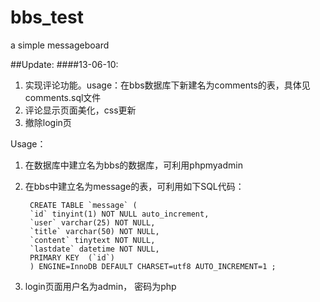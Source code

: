 bbs_test
========

a simple messageboard

##Update:
####13-06-10:
1. 实现评论功能。usage：在bbs数据库下新建名为comments的表，具体见comments.sql文件
2. 评论显示页面美化，css更新
3. 撤除login页

Usage：

1. 在数据库中建立名为bbs的数据库，可利用phpmyadmin
2. 在bbs中建立名为message的表，可利用如下SQL代码：
      
        CREATE TABLE `message` (
        `id` tinyint(1) NOT NULL auto_increment,
        `user` varchar(25) NOT NULL,
        `title` varchar(50) NOT NULL,
        `content` tinytext NOT NULL,
        `lastdate` datetime NOT NULL,
        PRIMARY KEY  (`id`)
        ) ENGINE=InnoDB DEFAULT CHARSET=utf8 AUTO_INCREMENT=1 ;

3. login页面用户名为admin， 密码为php
